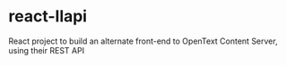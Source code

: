# react-llapi
React project to build an alternate front-end to OpenText Content Server, using their REST API

